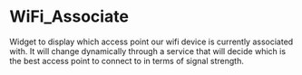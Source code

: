 WiFi_Associate
==============

Widget to display which access point our wifi device is 
currently associated with. It will change dynamically
through a service that will decide which is the best access 
point to connect to in terms of signal strength.
